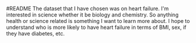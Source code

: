 #README
The dataset that I have chosen was on heart failure. I'm interested in science whether it be biology and chemistry. So anything health or science related is something I want to learn more about. I hope to understand who is more likely to have heart failure in terms of BMI, sex, if they have diabetes, etc.
